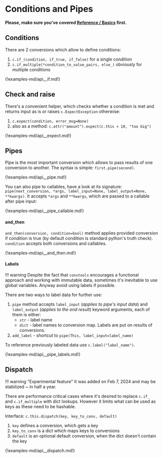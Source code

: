 # Conditions and Pipes

**Please, make sure you've covered [Reference / Basics](./basics.md) first.**

## Conditions

There are 2 conversions which allow to define conditions:

1. `c.if_(condition, if_true, if_false)` for a single condition
1. `c.if_multiple(*condition_to_value_pairs, else_)` obviously for multiple conditions

{!examples-md/api__if.md!}


## Check and raise

There's a convenient helper, which checks whether a condition is met and
returns input as is or raises `c.ExpectException` otherwise:

1. `c.expect(condition, error_msg=None)`
2. also as a method: `c.attr("amount").expect(c.this < 10, "too big")`

{!examples-md/api__expect.md!}

## Pipes

Pipe is the most important conversion which allows to pass results of one
conversion to another. The syntax is simple: `first.pipe(second)`.

{!examples-md/api__pipe.md!}

You can also pipe to callables, have a look at its signature:
`pipe(next_conversion, *args, label_input=None, label_output=None, **kwargs)`.
It accepts `*args` and `**kwargs`, which are passed to a callable after pipe
input:

{!examples-md/api__pipe_callable.md!}

#### and_then

`and_then(conversion, condition=bool)` method applies provided conversion if
condition is true (by default condition is standard python's truth check).
`condition` accepts both conversions and callables.

{!examples-md/api__and_then.md!}

#### Labels

!!! warning
	Despite the fact that `convtools` encourages a functional approach and
	working with immutable data, sometimes it's inevitable to use global
	variables. Anyway avoid using labels if possible.

There are two ways to label data for further use:

1. `pipe` method accepts `label_input` (_applies to pipe's input data_) and
   `label_output` (_applies to the end result_) keyword arguments, each of them
   is either:
    * `str` - label name
	* `dict` - label names to conversion map. Labels are put on results of
	  conversions.
1. `add_label` - shortcut to `pipe(This, label_input=label_name)`

To reference previously labeled data use `c.label("label_name")`.

{!examples-md/api__pipe_labels.md!}

## Dispatch

!!! warning "Experimental feature"
    It was added on Feb 7, 2024 and may be stabilized ~ in half a year.

There are performance critical cases where it's desired to replace `c.if_` and
`c.if_multiple` with dict lookups. However it limits what can be used as keys
as these need to be hashable.

Interface: `c.this.dispatch(key, key_to_conv, default)`

1. `key` defines a conversion, which gets a key
1. `key_to_conv` is a dict which maps keys to conversions
1. `default` is an optional default conversion, when the dict doesn't contain
   the key

{!examples-md/api__dispatch.md!}
